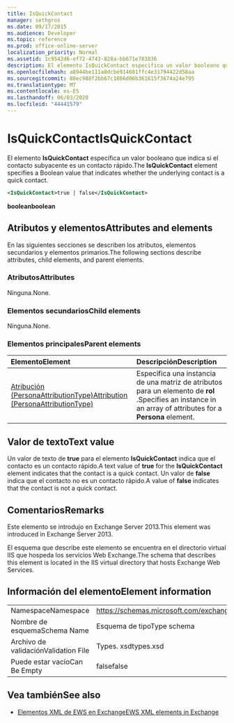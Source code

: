 ```yaml
---
title: IsQuickContact
manager: sethgros
ms.date: 09/17/2015
ms.audience: Developer
ms.topic: reference
ms.prod: office-online-server
localization_priority: Normal
ms.assetid: 1c9542d6-ef72-4743-828a-bb671e783836
description: El elemento IsQuickContact especifica un valor booleano que indica si el contacto subyacente es un contacto rápido.
ms.openlocfilehash: a8944be111a8dcbe914601ffc4e31794422d58aa
ms.sourcegitcommit: 88ec988f2bb67c1866d06b361615f3674a24e795
ms.translationtype: MT
ms.contentlocale: es-ES
ms.lasthandoff: 06/03/2020
ms.locfileid: "44441579"
---
```

# <a name="isquickcontact"></a><span data-ttu-id="0255e-103">IsQuickContact</span><span class="sxs-lookup"><span data-stu-id="0255e-103">IsQuickContact</span></span>

<span data-ttu-id="0255e-104">El elemento **IsQuickContact** especifica un valor booleano que indica si el contacto subyacente es un contacto rápido.</span><span class="sxs-lookup"><span data-stu-id="0255e-104">The **IsQuickContact** element specifies a Boolean value that indicates whether the underlying contact is a quick contact.</span></span> 
  
```XML
<IsQuickContact>true | false</IsQuickContact>
```

 <span data-ttu-id="0255e-105">**boolean**</span><span class="sxs-lookup"><span data-stu-id="0255e-105">**boolean**</span></span>
## <a name="attributes-and-elements"></a><span data-ttu-id="0255e-106">Atributos y elementos</span><span class="sxs-lookup"><span data-stu-id="0255e-106">Attributes and elements</span></span>

<span data-ttu-id="0255e-107">En las siguientes secciones se describen los atributos, elementos secundarios y elementos primarios.</span><span class="sxs-lookup"><span data-stu-id="0255e-107">The following sections describe attributes, child elements, and parent elements.</span></span>
  
### <a name="attributes"></a><span data-ttu-id="0255e-108">Atributos</span><span class="sxs-lookup"><span data-stu-id="0255e-108">Attributes</span></span>

<span data-ttu-id="0255e-109">Ninguna.</span><span class="sxs-lookup"><span data-stu-id="0255e-109">None.</span></span>
  
### <a name="child-elements"></a><span data-ttu-id="0255e-110">Elementos secundarios</span><span class="sxs-lookup"><span data-stu-id="0255e-110">Child elements</span></span>

<span data-ttu-id="0255e-111">Ninguna.</span><span class="sxs-lookup"><span data-stu-id="0255e-111">None.</span></span>
  
### <a name="parent-elements"></a><span data-ttu-id="0255e-112">Elementos principales</span><span class="sxs-lookup"><span data-stu-id="0255e-112">Parent elements</span></span>

|<span data-ttu-id="0255e-113">**Elemento**</span><span class="sxs-lookup"><span data-stu-id="0255e-113">**Element**</span></span>|<span data-ttu-id="0255e-114">**Descripción**</span><span class="sxs-lookup"><span data-stu-id="0255e-114">**Description**</span></span>|
|:-----|:-----|
|[<span data-ttu-id="0255e-115">Atribución (PersonaAttributionType)</span><span class="sxs-lookup"><span data-stu-id="0255e-115">Attribution (PersonaAttributionType)</span></span>](attribution-personaattributiontype.md) <br/> |<span data-ttu-id="0255e-116">Especifica una instancia de una matriz de atributos para un elemento de **rol** .</span><span class="sxs-lookup"><span data-stu-id="0255e-116">Specifies an instance in an array of attributes for a **Persona** element.</span></span>  <br/> |
   
## <a name="text-value"></a><span data-ttu-id="0255e-117">Valor de texto</span><span class="sxs-lookup"><span data-stu-id="0255e-117">Text value</span></span>

<span data-ttu-id="0255e-118">Un valor de texto de **true** para el elemento **IsQuickContact** indica que el contacto es un contacto rápido.</span><span class="sxs-lookup"><span data-stu-id="0255e-118">A text value of **true** for the **IsQuickContact** element indicates that the contact is a quick contact.</span></span> <span data-ttu-id="0255e-119">Un valor de **false** indica que el contacto no es un contacto rápido.</span><span class="sxs-lookup"><span data-stu-id="0255e-119">A value of **false** indicates that the contact is not a quick contact.</span></span> 
  
## <a name="remarks"></a><span data-ttu-id="0255e-120">Comentarios</span><span class="sxs-lookup"><span data-stu-id="0255e-120">Remarks</span></span>

<span data-ttu-id="0255e-121">Este elemento se introdujo en Exchange Server 2013.</span><span class="sxs-lookup"><span data-stu-id="0255e-121">This element was introduced in Exchange Server 2013.</span></span>
  
<span data-ttu-id="0255e-122">El esquema que describe este elemento se encuentra en el directorio virtual IIS que hospeda los servicios Web Exchange.</span><span class="sxs-lookup"><span data-stu-id="0255e-122">The schema that describes this element is located in the IIS virtual directory that hosts Exchange Web Services.</span></span>
  
## <a name="element-information"></a><span data-ttu-id="0255e-123">Información del elemento</span><span class="sxs-lookup"><span data-stu-id="0255e-123">Element information</span></span>

|||
|:-----|:-----|
|<span data-ttu-id="0255e-124">Namespace</span><span class="sxs-lookup"><span data-stu-id="0255e-124">Namespace</span></span>  <br/> |https://schemas.microsoft.com/exchange/services/2006/types  <br/> |
|<span data-ttu-id="0255e-125">Nombre de esquema</span><span class="sxs-lookup"><span data-stu-id="0255e-125">Schema Name</span></span>  <br/> |<span data-ttu-id="0255e-126">Esquema de tipo</span><span class="sxs-lookup"><span data-stu-id="0255e-126">Type schema</span></span>  <br/> |
|<span data-ttu-id="0255e-127">Archivo de validación</span><span class="sxs-lookup"><span data-stu-id="0255e-127">Validation File</span></span>  <br/> |<span data-ttu-id="0255e-128">Types. xsd</span><span class="sxs-lookup"><span data-stu-id="0255e-128">types.xsd</span></span>  <br/> |
|<span data-ttu-id="0255e-129">Puede estar vacío</span><span class="sxs-lookup"><span data-stu-id="0255e-129">Can Be Empty</span></span>  <br/> |<span data-ttu-id="0255e-130">false</span><span class="sxs-lookup"><span data-stu-id="0255e-130">false</span></span>  <br/> |
   
## <a name="see-also"></a><span data-ttu-id="0255e-131">Vea también</span><span class="sxs-lookup"><span data-stu-id="0255e-131">See also</span></span>



- [<span data-ttu-id="0255e-132">Elementos XML de EWS en Exchange</span><span class="sxs-lookup"><span data-stu-id="0255e-132">EWS XML elements in Exchange</span></span>](ews-xml-elements-in-exchange.md)

